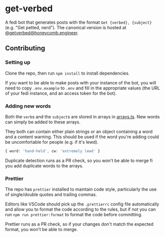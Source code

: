# get-verbed

A fedi bot that generates posts with the format `Get {verbed}, {subject}` (e.g.
"Get petted, nerd"). The canonical version is hosted at
[@getverbed@honeycomb.engineer](https://honeycomb.engineer/@getverbed).

## Contributing

### Setting up

Clone the repo, then run `npm install` to install dependencies.

If you want to be able to make posts with your instance of the bot, you will
need to copy `.env.example` to `.env` and fill in the appropriate values (the
URL of your fedi instance, and an access token for the bot).

### Adding new words

Both the `verb`s and the `subject`s are stored in arrays in
[arrays.ts](/blob/main/arrays.ts). New words can simply be added to these
arrays.

They both can contain either plain strings or an object containing a
word and a content warning. This should be used if the word you're adding could
be uncomfortable for people (e.g. if it's lewd).

```ts
{ word: 'hand-held', cw: 'extremely lewd' }
```

Duplicate detection runs as a PR check, so you won't be able to merge fi you add
duplicate words to the arrays.

### Prettier

The repo has `prettier` installed to maintain code style, particularly the use
of single/double quotes and trailing commas.

Editors like VSCode should pick up the `.prettierrc` config file automatically
and allow you to format the code according to the rules, but if not you can run
`npm run prettier:format` to format the code before committing.

Prettier runs as a PR check, so if your changes don't match the expected format,
you won't be able to merge.
